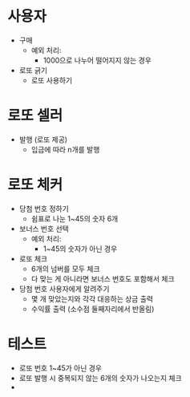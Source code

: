 # 사용자
- 구매
  - 예외 처리:
    - 1000으로 나누어 떨어지지 않는 경우
- 로또 긁기
  - 로또 사용하기

# 로또 셀러
- 발행 (로또 제공)
  - 입금에 따라 n개를 발행

# 로또 체커
- 당첨 번호 정하기
  - 쉼표로 나눈 1~45의 숫자 6개
- 보너스 번호 선택
  - 예외 처리:
    - 1~45의 숫자가 아닌 경우
- 로또 체크
  - 6개의 넘버를 모두 체크
  - 다 맞는 게 아니라면 보너스 번호도 포함해서 체크
- 당첨 번호 사용자에게 알려주기
  - 몇 개 맞았는지와 각각 대응하는 상금 출력
  - 수익률 출력 (소수점 둘째자리에서 반올림)

# 테스트
- 로또 번호 1~45가 아닌 경우
- 로또 발행 시 중복되지 않는 6개의 숫자가 나오는지 체크
- 